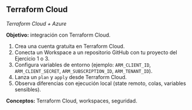 ## Terraform Cloud
*Terraform Cloud + Azure*

**Objetivo:** integración con Terraform Cloud.

1. Crea una cuenta gratuita en Terraform Cloud.
2. Conecta un Workspace a un repositorio GitHub con tu proyecto del Ejercicio 1 o 3.
3. Configura variables de entorno (ejemplo: `ARM_CLIENT_ID`, `ARM_CLIENT_SECRET`, `ARM_SUBSCRIPTION_ID`, `ARM_TENANT_ID`).
4. Lanza un `plan` y `apply` desde Terraform Cloud.
5. Observa diferencias con ejecución local (state remoto, colas, variables sensibles).

**Conceptos:** Terraform Cloud, workspaces, seguridad.